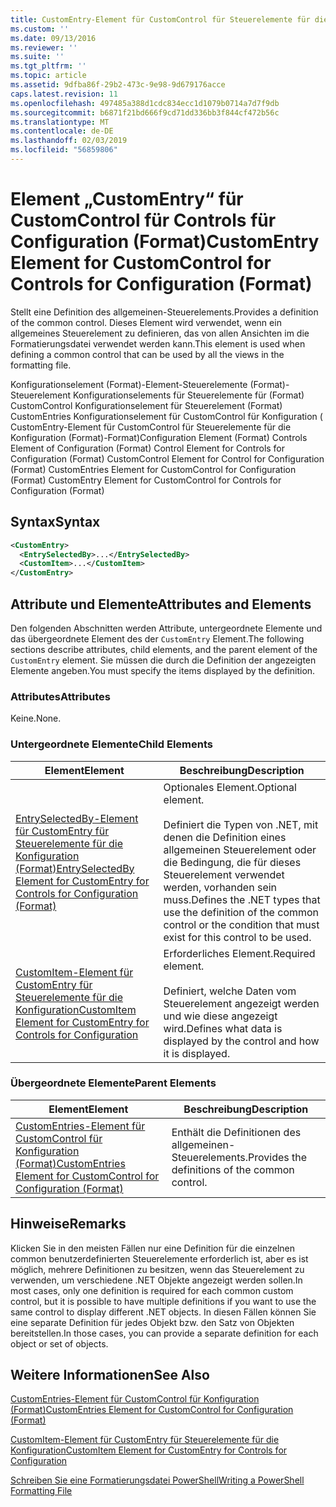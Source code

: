 ```yaml
---
title: CustomEntry-Element für CustomControl für Steuerelemente für die Konfiguration (Format) | Microsoft-Dokumentation
ms.custom: ''
ms.date: 09/13/2016
ms.reviewer: ''
ms.suite: ''
ms.tgt_pltfrm: ''
ms.topic: article
ms.assetid: 9dfba86f-29b2-473c-9e98-9d679176acce
caps.latest.revision: 11
ms.openlocfilehash: 497485a388d1cdc834ecc1d1079b0714a7d7f9db
ms.sourcegitcommit: b6871f21bd666f9cd71dd336bb3f844cf472b56c
ms.translationtype: MT
ms.contentlocale: de-DE
ms.lasthandoff: 02/03/2019
ms.locfileid: "56859806"
---
```

# <a name="customentry-element-for-customcontrol-for-controls-for-configuration-format"></a><span data-ttu-id="58511-102">Element „CustomEntry“ für CustomControl für Controls für Configuration (Format)</span><span class="sxs-lookup"><span data-stu-id="58511-102">CustomEntry Element for CustomControl for Controls for Configuration (Format)</span></span>

<span data-ttu-id="58511-103">Stellt eine Definition des allgemeinen-Steuerelements.</span><span class="sxs-lookup"><span data-stu-id="58511-103">Provides a definition of the common control.</span></span> <span data-ttu-id="58511-104">Dieses Element wird verwendet, wenn ein allgemeines Steuerelement zu definieren, das von allen Ansichten im die Formatierungsdatei verwendet werden kann.</span><span class="sxs-lookup"><span data-stu-id="58511-104">This element is used when defining a common control that can be used by all the views in the formatting file.</span></span>

<span data-ttu-id="58511-105">Konfigurationselement (Format)-Element-Steuerelemente (Format)-Steuerelement Konfigurationselements für Steuerelemente für (Format) CustomControl Konfigurationselement für Steuerelement (Format) CustomEntries Konfigurationselement für CustomControl für Konfiguration ( CustomEntry-Element für CustomControl für Steuerelemente für die Konfiguration (Format)-Format)</span><span class="sxs-lookup"><span data-stu-id="58511-105">Configuration Element (Format) Controls Element of Configuration (Format) Control Element for Controls for Configuration (Format) CustomControl Element for Control for Configuration (Format) CustomEntries Element for CustomControl for Configuration (Format) CustomEntry Element for CustomControl for Controls for Configuration (Format)</span></span>

## <a name="syntax"></a><span data-ttu-id="58511-106">Syntax</span><span class="sxs-lookup"><span data-stu-id="58511-106">Syntax</span></span>

```xml
<CustomEntry>
  <EntrySelectedBy>...</EntrySelectedBy>
  <CustomItem>...</CustomItem>
</CustomEntry>

```

## <a name="attributes-and-elements"></a><span data-ttu-id="58511-107">Attribute und Elemente</span><span class="sxs-lookup"><span data-stu-id="58511-107">Attributes and Elements</span></span>

<span data-ttu-id="58511-108">Den folgenden Abschnitten werden Attribute, untergeordnete Elemente und das übergeordnete Element des der `CustomEntry` Element.</span><span class="sxs-lookup"><span data-stu-id="58511-108">The following sections describe attributes, child elements, and the parent element of the `CustomEntry` element.</span></span> <span data-ttu-id="58511-109">Sie müssen die durch die Definition der angezeigten Elemente angeben.</span><span class="sxs-lookup"><span data-stu-id="58511-109">You must specify the items displayed by the definition.</span></span>

### <a name="attributes"></a><span data-ttu-id="58511-110">Attributes</span><span class="sxs-lookup"><span data-stu-id="58511-110">Attributes</span></span>

<span data-ttu-id="58511-111">Keine.</span><span class="sxs-lookup"><span data-stu-id="58511-111">None.</span></span>

### <a name="child-elements"></a><span data-ttu-id="58511-112">Untergeordnete Elemente</span><span class="sxs-lookup"><span data-stu-id="58511-112">Child Elements</span></span>

|<span data-ttu-id="58511-113">Element</span><span class="sxs-lookup"><span data-stu-id="58511-113">Element</span></span>|<span data-ttu-id="58511-114">Beschreibung</span><span class="sxs-lookup"><span data-stu-id="58511-114">Description</span></span>|
|-------------|-----------------|
|[<span data-ttu-id="58511-115">EntrySelectedBy-Element für CustomEntry für Steuerelemente für die Konfiguration (Format)</span><span class="sxs-lookup"><span data-stu-id="58511-115">EntrySelectedBy Element for CustomEntry for Controls for Configuration (Format)</span></span>](./entryselectedby-element-for-customentry-for-controls-for-configuration-format.md)|<span data-ttu-id="58511-116">Optionales Element.</span><span class="sxs-lookup"><span data-stu-id="58511-116">Optional element.</span></span><br /><br /> <span data-ttu-id="58511-117">Definiert die Typen von .NET, mit denen die Definition eines allgemeinen Steuerelement oder die Bedingung, die für dieses Steuerelement verwendet werden, vorhanden sein muss.</span><span class="sxs-lookup"><span data-stu-id="58511-117">Defines the .NET types that use the definition of the common control or the condition that must exist for this control to be used.</span></span>|
|[<span data-ttu-id="58511-118">CustomItem-Element für CustomEntry für Steuerelemente für die Konfiguration</span><span class="sxs-lookup"><span data-stu-id="58511-118">CustomItem Element for CustomEntry for Controls for Configuration</span></span>](./customitem-element-for-customentry-for-controls-for-configuration-format.md)|<span data-ttu-id="58511-119">Erforderliches Element.</span><span class="sxs-lookup"><span data-stu-id="58511-119">Required element.</span></span><br /><br /> <span data-ttu-id="58511-120">Definiert, welche Daten vom Steuerelement angezeigt werden und wie diese angezeigt wird.</span><span class="sxs-lookup"><span data-stu-id="58511-120">Defines what data is displayed by the control and how it is displayed.</span></span>|

### <a name="parent-elements"></a><span data-ttu-id="58511-121">Übergeordnete Elemente</span><span class="sxs-lookup"><span data-stu-id="58511-121">Parent Elements</span></span>

|<span data-ttu-id="58511-122">Element</span><span class="sxs-lookup"><span data-stu-id="58511-122">Element</span></span>|<span data-ttu-id="58511-123">Beschreibung</span><span class="sxs-lookup"><span data-stu-id="58511-123">Description</span></span>|
|-------------|-----------------|
|[<span data-ttu-id="58511-124">CustomEntries-Element für CustomControl für Konfiguration (Format)</span><span class="sxs-lookup"><span data-stu-id="58511-124">CustomEntries Element for CustomControl for Configuration (Format)</span></span>](./customentries-element-for-customcontrol-for-controls-for-configuration-format.md)|<span data-ttu-id="58511-125">Enthält die Definitionen des allgemeinen-Steuerelements.</span><span class="sxs-lookup"><span data-stu-id="58511-125">Provides the definitions of the common control.</span></span>|

## <a name="remarks"></a><span data-ttu-id="58511-126">Hinweise</span><span class="sxs-lookup"><span data-stu-id="58511-126">Remarks</span></span>

<span data-ttu-id="58511-127">Klicken Sie in den meisten Fällen nur eine Definition für die einzelnen common benutzerdefinierten Steuerelemente erforderlich ist, aber es ist möglich, mehrere Definitionen zu besitzen, wenn das Steuerelement zu verwenden, um verschiedene .NET Objekte angezeigt werden sollen.</span><span class="sxs-lookup"><span data-stu-id="58511-127">In most cases, only one definition is required for each common custom control, but it is possible to have multiple definitions if you want to use the same control to display different .NET objects.</span></span> <span data-ttu-id="58511-128">In diesen Fällen können Sie eine separate Definition für jedes Objekt bzw. den Satz von Objekten bereitstellen.</span><span class="sxs-lookup"><span data-stu-id="58511-128">In those cases, you can provide a separate definition for each object or set of objects.</span></span>

## <a name="see-also"></a><span data-ttu-id="58511-129">Weitere Informationen</span><span class="sxs-lookup"><span data-stu-id="58511-129">See Also</span></span>

[<span data-ttu-id="58511-130">CustomEntries-Element für CustomControl für Konfiguration (Format)</span><span class="sxs-lookup"><span data-stu-id="58511-130">CustomEntries Element for CustomControl for Configuration (Format)</span></span>](./customentries-element-for-customcontrol-for-controls-for-configuration-format.md)

[<span data-ttu-id="58511-131">CustomItem-Element für CustomEntry für Steuerelemente für die Konfiguration</span><span class="sxs-lookup"><span data-stu-id="58511-131">CustomItem Element for CustomEntry for Controls for Configuration</span></span>](./customitem-element-for-customentry-for-controls-for-configuration-format.md)

[<span data-ttu-id="58511-132">Schreiben Sie eine Formatierungsdatei PowerShell</span><span class="sxs-lookup"><span data-stu-id="58511-132">Writing a PowerShell Formatting File</span></span>](./writing-a-powershell-formatting-file.md)
